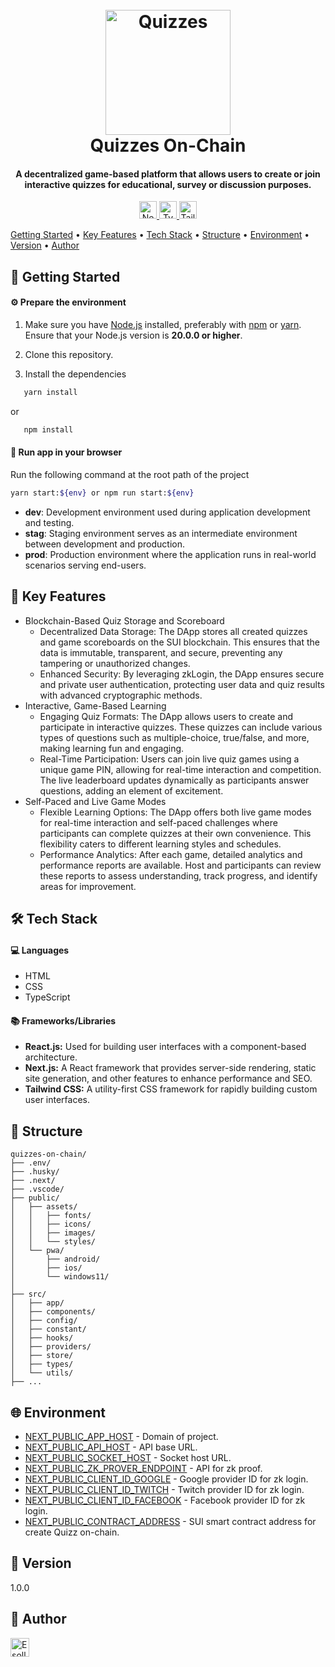 <h1 align="center">
  <br>
  <a href="https://quizzes.vertiree.com/"><img src="https://quizzes.vertiree.com/assets/icons/common/clock.svg" alt="Quizzes" width="200"></a>
  <br>
  Quizzes On-Chain
  <br>
</h1>

<h4 align="center"> A decentralized game-based platform that allows users to create or join interactive quizzes for educational, survey or discussion purposes.</h4>

<p align="center">
 <!-- <a href="https://nextjs.org/">
      <img src="https://strapi.dhiwise.com/uploads/Next_JS_Forms_and_Mutations_with_App_Router_OG_Image_e2f9eb6a40.webp" height=28 alt='Next.js' >
  </a> -->
  <a href="https://nextjs.org/">
      <img src="https://repository-images.githubusercontent.com/705845437/fb3d7529-2e80-4f03-b7a3-37488e5bf049" height=28 alt='Next.js' >
  </a>
  <a href="https://www.typescriptlang.org/">
    <img src="https://img.shields.io/badge/TypeScript-007ACC?style=for-the-badge&logo=typescript&logoColor=white"
         alt="Typescript" height=28>
  </a>
  <a href="https://tailwindcss.com/"><img src="https://img.shields.io/badge/Tailwind_CSS-38B2AC?style=for-the-badge&logo=tailwind-css&logoColor=white" alt='TailwindCSS' height=28></a>
</p>

<!-- <p align="center">
  <a href="#🚀-getting-started">Getting started</a> •
  <a href="#🔑-key-features">Key Features</a> •
  <a href="#🛠️-tech-stack">TechStack</a> •
  <a href="#📁-structure">Structure</a> •
  <a href="#🌐-environment">Environment</a> •
  <a href="#📝-version">Version</a> •
  <a href="#👤-author">Author</a>
</p> -->

[Getting Started](#-getting-started) • [Key Features](#-key-features) • [Tech Stack](#%EF%B8%8F-tech-stack) • [Structure](#-structure) • [Environment](#-environment) • [Version](#-version) • [Author](#-author)

## <div id='getting-started'>🚀 Getting Started</div>

#### ⚙️ Prepare the environment

1. Make sure you have [Node.js](https://nodejs.org/) installed, preferably with [npm](https://www.npmjs.com/) or [yarn](https://yarnpkg.com/). Ensure that your Node.js version is **20.0.0 or higher**.

2. Clone this repository.

3. Install the dependencies

```bash
   yarn install
```

or

```bash
   npm install
```

#### 🏁 Run app in your browser

Run the following command at the root path of the project

```bash
yarn start:${env} or npm run start:${env}
```

- **dev**: Development environment used during application development and testing.
- **stag**: Staging environment serves as an intermediate environment between development and production.
- **prod**: Production environment where the application runs in real-world scenarios serving end-users.

## <div id='key-features'>🔑 Key Features</div>

- Blockchain-Based Quiz Storage and Scoreboard
  - Decentralized Data Storage: The DApp stores all created quizzes and game scoreboards on the SUI blockchain. This ensures that the data is immutable, transparent, and secure, preventing any tampering or unauthorized changes.
  - Enhanced Security: By leveraging zkLogin, the DApp ensures secure and private user authentication, protecting user data and quiz results with advanced cryptographic methods.
- Interactive, Game-Based Learning
  - Engaging Quiz Formats: The DApp allows users to create and participate in interactive quizzes. These quizzes can include various types of questions such as multiple-choice, true/false, and more, making learning fun and engaging.
  - Real-Time Participation: Users can join live quiz games using a unique game PIN, allowing for real-time interaction and competition. The live leaderboard updates dynamically as participants answer questions, adding an element of excitement.
- Self-Paced and Live Game Modes
  - Flexible Learning Options: The DApp offers both live game modes for real-time interaction and self-paced challenges where participants can complete quizzes at their own convenience. This flexibility caters to different learning styles and schedules.
  - Performance Analytics: After each game, detailed analytics and performance reports are available. Host and participants can review these reports to assess understanding, track progress, and identify areas for improvement.

## <div id='tech-stack'>🛠️ Tech Stack</div>

#### 💻 Languages

- HTML
- CSS
- TypeScript

#### 📚 Frameworks/Libraries

- **React.js:** Used for building user interfaces with a component-based architecture.
- **Next.js:** A React framework that provides server-side rendering, static site generation, and other features to enhance performance and SEO.
- **Tailwind CSS:** A utility-first CSS framework for rapidly building custom user interfaces.

## <div id='structure'>📁 Structure</div>

```plaintext
quizzes-on-chain/
├── .env/
├── .husky/
├── .next/
├── .vscode/
├── public/
│   ├── assets/
│   │   ├── fonts/
│   │   ├── icons/
│   │   ├── images/
│   │   └── styles/
│   └── pwa/
│       ├── android/
│       ├── ios/
│       └── windows11/
│
├── src/
│   ├── app/
│   ├── components/
│   ├── config/
│   ├── constant/
│   ├── hooks/
│   ├── providers/
│   ├── store/
│   ├── types/
│   └── utils/
├── ...
```

## <div id='environment'>🌐 Environment</div>

- [NEXT_PUBLIC_APP_HOST](#environment) - Domain of project.
- [NEXT_PUBLIC_API_HOST](#environment) - API base URL.
- [NEXT_PUBLIC_SOCKET_HOST](#environment) - Socket host URL.
- [NEXT_PUBLIC_ZK_PROVER_ENDPOINT](#environment) - API for zk proof.
- [NEXT_PUBLIC_CLIENT_ID_GOOGLE](#environment) - Google provider ID for zk login.
- [NEXT_PUBLIC_CLIENT_ID_TWITCH](#environment) - Twitch provider ID for zk login.
- [NEXT_PUBLIC_CLIENT_ID_FACEBOOK](#environment) - Facebook provider ID for zk login.
- [NEXT_PUBLIC_CONTRACT_ADDRESS](#environment) - SUI smart contract address for create Quizz on-chain.

## <div id='version'>📝 Version</div>

1.0.0

## <div id='author'>👤 Author</div>

<a href="https://esollabs.com/">
    <img src="https://esollabs.com/_next/static/media/ic_logo.0517ae22.svg" height=30 alt='Esollabs' >
</a>
